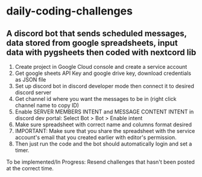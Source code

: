 # daily-coding-challenges
<h2>A discord bot that sends scheduled messages, data stored from google spreadsheets, input data with pygsheets then coded with nextcord lib</h2>

1. Create project in Google Cloud console and create a service account
2. Get google sheets API Key and google drive key, download credentials as JSON file
3. Set up discord bot in discord developer mode then connect it to desired discord server
4. Get channel id where you want the messages to be in (right click channel name to copy ID)
5. Enable SERVER MEMBERS INTENT and MESSAGE CONTENT INTENT in discord dev portal: Select Bot > Bot > Enable intent
6. Make sure spreadsheet with correct name and columns format desired
7. IMPORTANT: Make sure that you share the spreadsheet with the service account's email that you created earlier with editor's permission. 
8. Then just run the code and the bot should automatically login and set a timer.

To be implemented/In Progress:
Resend challenges that hasn't been posted at the correct time. 
